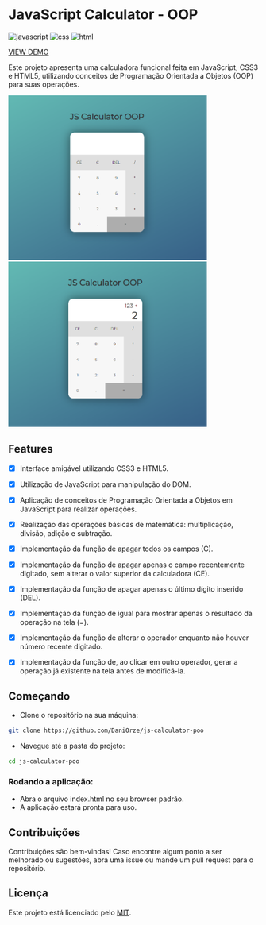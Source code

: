 # JavaScript Calculator - OOP 

![javascript](https://img.shields.io/badge/JavaScript-323330?style=for-the-badge&logo=javascript&logoColor=F7DF1E)
![css](https://img.shields.io/badge/CSS3-1572B6?style=for-the-badge&logo=css3&logoColor=white)
![html](https://img.shields.io/badge/HTML5-E34F26?style=for-the-badge&logo=html5&logoColor=white)

[VIEW DEMO](https://daniorze.github.io/js-calculator-poo/)

Este projeto apresenta uma calculadora funcional feita em JavaScript, CSS3 e HTML5, utilizando conceitos de Programação Orientada a Objetos (OOP) para suas operações.

<p align="center">
  <p>
    <img src="assets/js_calculator.png" width="400px"/>
    <img src="assets/js_calculator_2.png" width="400px"/>
  </p>



## Features

- [x] Interface amigável utilizando CSS3 e HTML5.
- [x] Utilização de JavaScript para manipulação do DOM.
- [x] Aplicação de conceitos de Programação Orientada a Objetos em JavaScript para realizar operações.
- [x] Realização das operações básicas de matemática: multiplicação, divisão, adição e subtração.
- [x] Implementação da função de apagar todos os campos (C).
- [x] Implementação da função de apagar apenas o campo recentemente digitado, sem alterar o valor superior da calculadora (CE).
- [x] Implementação da função de apagar apenas o último dígito inserido (DEL).
- [x] Implementação da função de igual para mostrar apenas o resultado da operação na tela (=).
- [x] Implementação da função de alterar o operador enquanto não houver número recente digitado.
- [x] Implementação da função de, ao clicar em outro operador, gerar a operação já existente na tela antes de modificá-la.


## Começando

- Clone o repositório na sua máquina:

```bash
git clone https://github.com/DaniOrze/js-calculator-poo
```

- Navegue até a pasta do projeto:

```bash
cd js-calculator-poo
```
### Rodando a aplicação:

- Abra o arquivo index.html no seu browser padrão.
- A aplicação estará pronta para uso.


## Contribuições

Contribuições são bem-vindas! Caso encontre algum ponto a ser melhorado ou sugestões, abra uma issue ou mande um pull request para o repositório.

## Licença

Este projeto está licenciado pelo [MIT](./LICENSE).